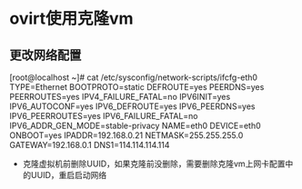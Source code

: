 # ovirt使用克隆vm

## 更改网络配置

[root@localhost ~]# cat /etc/sysconfig/network-scripts/ifcfg-eth0 
TYPE=Ethernet
BOOTPROTO=static
DEFROUTE=yes
PEERDNS=yes
PEERROUTES=yes
IPV4_FAILURE_FATAL=no
IPV6INIT=yes
IPV6_AUTOCONF=yes
IPV6_DEFROUTE=yes
IPV6_PEERDNS=yes
IPV6_PEERROUTES=yes
IPV6_FAILURE_FATAL=no
IPV6_ADDR_GEN_MODE=stable-privacy
NAME=eth0
DEVICE=eth0
ONBOOT=yes
IPADDR=192.168.0.21
NETMASK=255.255.255.0
GATEWAY=192.168.0.1
DNS1=114.114.114.114

- 克隆虚拟机前删除UUID，如果克隆前没删除，需要删除克隆vm上网卡配置中的UUID，重启启动网络

